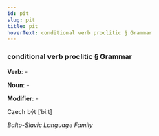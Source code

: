 ```yaml
---
id: pit
slug: pit
title: pit
hoverText: conditional verb proclitic § Grammar
---
```


### conditional verb proclitic § Grammar

**Verb**: -

**Noun**: -

**Modifier**: -

Czech být [ˈbiːt]

*Balto-Slavic Language Family*